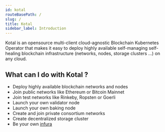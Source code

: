 ```yaml
---
id: kotal
routeBasePath: /
slug: /
title: Kotal
sidebar_label: Introduction
---
```


Kotal is an opensource multi-client cloud-agnostic Blockchain Kubernetes Operator that makes it easy to deploy highly available self-managing self-healing blockchain infrastructure (networks, nodes, storage clusters ...) on any cloud.

## What can I do with Kotal ?

- Deploy highly available blockchain networks and nodes
- Join public networks like Ethereum or Bitcoin Mainnet
- Join test networks like Rinkeby, Ropsten or Goerli
- Launch your own validator node
- Launch your own baking node
- Create and join private consortium networks
- Create decentralized storage cluster
- Be your own [infura](https://infura.io)
